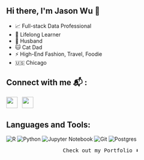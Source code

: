 ## Hi there, I'm Jason Wu 👋

- 📈  Full-stack Data Professional
- 🌱  Lifelong Learner
- 👫  Husband
- :cat: Cat Dad
- ⚡ High-End Fashion, Travel, Foodie
- 🇺🇸  Chicago


## Connect with me 📬 :

<p align='left'>
<a href="https://www.linkedin.com/in/jasonwu1211/"><img height="30" src="https://img.shields.io/badge/LinkedIn-0077B5?style=for-the-badge&logo=linkedin&logoColor=white"></a>&nbsp;&nbsp;
<a href="mailto:jasonwu1211@gmail.com"><img height="30" src="https://img.shields.io/badge/Gmail-D14836?style=for-the-badge&logo=gmail&logoColor=white"></a>
</p>


## Languages and Tools:

![R](https://img.shields.io/badge/r-%23276DC3.svg?style=for-the-badge&logo=r&logoColor=white)
![Python](https://img.shields.io/badge/python-3670A0?style=for-the-badge&logo=python&logoColor=ffdd54)
![Jupyter Notebook](https://img.shields.io/badge/jupyter-%23FA0F00.svg?style=for-the-badge&logo=jupyter&logoColor=white)
![Git](https://img.shields.io/badge/git-%23F05033.svg?style=for-the-badge&logo=git&logoColor=white)
![Postgres](https://img.shields.io/badge/postgres-%23316192.svg?style=for-the-badge&logo=postgresql&logoColor=white)



[website]: https://jasonwu1211.github.io/
[linkedin]: https://www.linkedin.com/in/jasonwu1211/
[email]: jasonwu1211@gmail.com

<p align="center"><samp>
Check out my Portfolio ⬇️  
  </samp>
</p>

